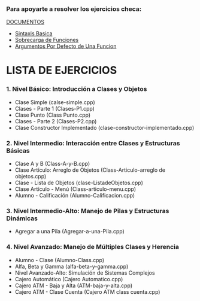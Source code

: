 ### Para apoyarte a resolver los ejercicios checa:
 [DOCUMENTOS](Documentos)
   -  [Sintaxis Basica](Documentos/Sintaxis-Basica.md)
   -  [Sobrecarga de Funciones](Documentos/Sobrecarga-de-Funciones.md)
   -  [Argumentos Por Defecto de Una Funcion](Documentos/Argumentos-Por-Defecto-de-Una-Funcion.md)

# LISTA DE EJERCICIOS

### 1. Nivel Básico: Introducción a Clases y Objetos
   - Clase Simple (calse-simple.cpp)
   - Clases - Parte 1 (Clases-P1.cpp)
   - Clase Punto (Class Punto.cpp)
   - Clases - Parte 2 (Clases-P2.cpp)
   - Clase Constructor Implementado (clase-constructor-implementado.cpp)
     
### 2. Nivel Intermedio: Interacción entre Clases y Estructuras Básicas
   - Clase A y B (Class-A-y-B.cpp)
   - Clase Artículo: Arreglo de Objetos (Class-Articulo-arreglo de objetos.cpp)
   - Clase - Lista de Objetos (clase-ListadeObjetos.cpp)
   - Clase Artículo - Menú (Class-articulo-menu.cpp)
   - Alumno - Calificación (Alumno-Calificacion.cpp)
     
### 3. Nivel Intermedio-Alto: Manejo de Pilas y Estructuras Dinámicas
   - Agregar a una Pila (Agregar-a-una-Pila.cpp)
     
### 4. Nivel Avanzado: Manejo de Múltiples Clases y Herencia
   - Alumno - Clase (Alumno-Class.cpp)
   - Alfa, Beta y Gamma (alfa-beta-y-gamma.cpp)
   - Nivel Avanzado-Alto: Simulación de Sistemas Complejos
   - Cajero Automático (Cajero Automatico.cpp)
   - Cajero ATM - Baja y Alta (ATM-baja-y-alta.cpp)
   - Cajero ATM - Clase Cuenta (Cajero ATM class cuenta.cpp)

   
